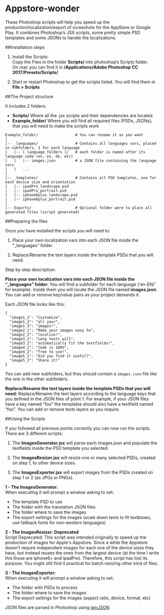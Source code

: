 # Appstore-wonder
These Photoshop scripts will help you speed up the production/localization/export of screeshots for the AppStore or Google Play.
It combines Photoshop’s JSX scripts, some pretty simple PSD templates and some JSONs to handle the localizations.

##Installation steps

1.  Install the Scripts:  
    Copy the Files in the folder **Scripts/** into photoshop’s Scripts folder.  
    On mac you can find it in **/Applications/Adobe Photoshop CC 2017/Presets/Scripts/**

2.  Start or restart Photoshop to get the scripts listed. You will find them in **File > Scripts**

##The Project structure

It includes 2 folders:

*   **Scripts/** Where all the .jsx scripts and their dependencies are located
*   **Example_folder/** Where you will find all required files (PSDs, JSONs), that you will need to make the scripts work

```
Example_folder/	                # You can rename it as you want
| 
|-- _languages/                 # Contains all languages vars, placed in subfolders, 1 for each language
|   |-- [ language_folders ]/   # each folder is named after its language code (en, es, de, etc)
|   |   |-- images.json   	    # a JSON file containing the language vars
|   |   ...
|
|-- _templates/                 # Contains all PSD templates, one for each device size and orientation
|   |-- ipadPro_landscape.psd
|   |-- ipadPro_portrait.psd
|   |-- iphone6plus_landscape.psd
|   |-- iphone6plus_portrait.psd
|
|-- Exports/                    # Optional folder were to place all generated files (script generated)
```

##Preparing the files

Once you have installed the scripts you will need to:  

1.  Place your own localization vars into each JSON file inside the “_languages” folder.  

2.  Replace/Rename the text layers inside the template PSDs that you will need.

Step by step description:

**Place your own localization vars into each JSON file inside the “_languages” folder:** You will find a subfolder for each language ('en-EN/' for example). Inside them you will locate the JSON file named **images.json**. You can add or remove key/value pairs as your project demands it.  

Each JSON file looks like this:  

```
{
  "image1_1": "Customize",
  "image1_2": "all your",
  "image1_3": "images!",
  "image2_1": "Make your images easy to",
  "image2_2": "localize!",
  "image3_1": "Long texts will",
  "image3_2": "automatically fit the textfields!",
  "image4_1": "Code is 100%",
  "image4_2": "free to use!",
  "image5_1": "Did you find it useful?",
  "image5_2": "Share it!"
}
```
You can add new subfolders, but they should contain a `images.json` file like the one in the other subfolders.

**Replace/Rename the text layers inside the template PSDs that you will need:** Replace/Rename the text layers according to the language keys that you defined in the JSON files of point 1\. For example, if your JSON files have a key named “foo” the templates should also have a textfield named “foo”. You can add or remove texts layers as you require.

##Using the Scripts

If you followed all previous points correctly you can now run the scripts.
There are 3 different scripts:

1.  The **ImagesGenerator.jsx** will parse each images.json and populate the textfields inside the PSD template you selected.

2.  The **ImagesResizer.jsx** will resize one or many selected PSDs, created on step 1, to other device sizes.

1.  The **ImagesExporter.jsx** will export images from the PSDs created on step 1 or 2 (as JPGs or PNGs).

**1 - The ImagesGenerator:**  
When executing it will prompt a window asking to set: 
 - The template PSD to use
 - The folder with the translation JSON files
 - The folder where to save the images
 - The export settings for the images (scale down texts to fit textboxes, use fallback fonts for non-western languages)
 
**2 - The ImagesResizer: Deprecated**  
Script Deprecated: This script was intended originally to speed up the production of images for Apple's Appstore. Since a while the Appstore doesn’t require independent images for each one of the device sizes they have, but instead reuses the ones from the largest device (at the time I write this those are iphone6+ and ipadPro). Therefore, this script has lost its purpose. You might still find it practical for batch resizing other kind of files.

**3 - The ImagesExporter:**  
When executing it will prompt a window asking to set:
 - The folder with PSDs to process
 - The folder where to save the images
 - The export settings for the images (aspect ratio, device, format, etc)


JSON files are parsed in Photoshop using [jamJSON](http://www.tonton-pixel.com/blog/json-photoshop-scripting/json-action-manager/)
